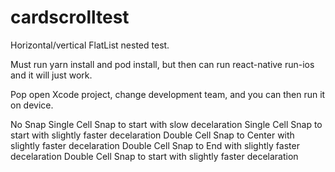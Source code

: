 # cardscrolltest

Horizontal/vertical FlatList nested test. 

Must run yarn install and pod install, but then can run react-native run-ios and it will just work. 

Pop open Xcode project, change development team, and you can then run it on device.

No Snap
Single Cell Snap to start with slow decelaration
Single Cell Snap to start with slightly faster decelaration 
Double Cell Snap to Center with slightly faster decelaration
Double Cell Snap to End with slightly faster decelaration
Double Cell Snap to start with slightly faster decelaration
